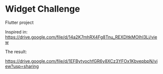 # Widget Challenge
Flutter project 

Inspired in: https://drive.google.com/file/d/14a2K7mhRX4Fg8Tnu_REXDItkMOIhI3Lj/view

The result:

https://drive.google.com/file/d/1EFBytyochfGR6y8XCz3YFOx1KbvepbpN/view?usp=sharing
